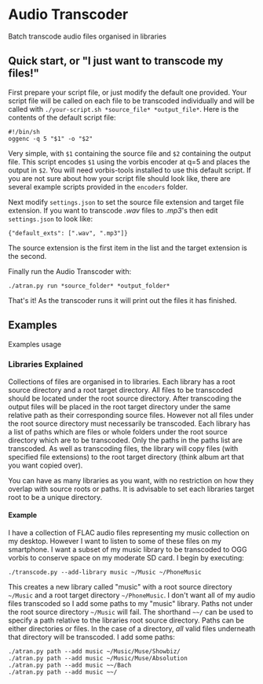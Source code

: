 # Audio Transcoder #

Batch transcode audio files organised in libraries

## Quick start, or "I just want to transcode my files!" ##

First prepare your script file, or just modify the default one provided.
Your script file will be called on each file to be transcoded individually and will be called with `./your-script.sh *source_file* *output_file*`.
Here is the contents of the default script file:

	#!/bin/sh
	oggenc -q 5 "$1" -o "$2"

Very simple, with `$1` containing the source file and `$2` containing the output file.
This script encodes `$1` using the vorbis encoder at q=5 and places the output in `$2`.
You will need vorbis-tools installed to use this default script.
If you are not sure about how your script file should look like, there are several example scripts provided in the `encoders` folder.

Next modify `settings.json` to set the source file extension and target file extension.
If you want to transcode _.wav_ files to _.mp3_'s then edit `settings.json` to look like:

	{"default_exts": [".wav", ".mp3"]}

The source extension is the first item in the list and the target extension is the second.

Finally run the Audio Transcoder with:

	./atran.py run *source_folder* *output_folder*

That's it! As the transcoder runs it will print out the files it has finished.

## Examples ##

Examples usage

### Libraries Explained ###

Collections of files are organised in to libraries.
Each library has a root source directory and a root target directory.
All files to be transcoded should be located under the root source directory.
After transcoding the output files will be placed in the root target directory under the same relative path as their corresponding source files.
However not all files under the root source directory must necessarily be transcoded.
Each library has a list of paths which are files or whole folders under the root source directory which are to be transcoded.
Only the paths in the paths list are transcoded.
As well as transcoding files, the library will copy files (with specified file extensions) to the root target directory (think album art that you want copied over).

You can have as many libraries as you want, with no restriction on how they overlap with source roots or paths. It is advisable to set each libraries target root to be a unique directory.

#### Example ####

I have a collection of FLAC audio files representing my music collection on my desktop. However I want to listen to some of these files on my smartphone. I want a subset of my music library to be transcoded to OGG vorbis to conserve space on my moderate SD card. I begin by executing:

    ./transcode.py --add-library music ~/Music ~/PhoneMusic

This creates a new library called "music" with a root source directory `~/Music` and a root target directory `~/PhoneMusic`. I don't want all of my audio files transcoded so I add some paths to my "music" library. Paths not under the root source directory `~/Music` will fail. The shorthand `~~/` can be used to specify a path relative to the libraries root source directory. Paths can be either directories or files. In the case of a directory, _all_ valid files underneath that directory will be transcoded. I add some paths:

    ./atran.py path --add music ~/Music/Muse/Showbiz/
    ./atran.py path --add music ~/Music/Muse/Absolution
    ./atran.py path --add music ~~/Bach
    ./atran.py path --add music ~~/
